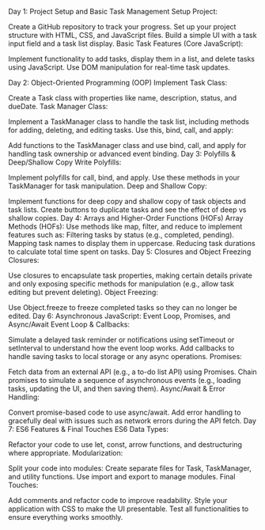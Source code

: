 Day 1: Project Setup and Basic Task Management
Setup Project:

Create a GitHub repository to track your progress.
Set up your project structure with HTML, CSS, and JavaScript files.
Build a simple UI with a task input field and a task list display.
Basic Task Features (Core JavaScript):

Implement functionality to add tasks, display them in a list, and delete tasks using JavaScript.
Use DOM manipulation for real-time task updates.

Day 2: Object-Oriented Programming (OOP)
Implement Task Class:

Create a Task class with properties like name, description, status, and dueDate.
Task Manager Class:

Implement a TaskManager class to handle the task list, including methods for adding, deleting, and editing tasks.
Use this, bind, call, and apply:

Add functions to the TaskManager class and use bind, call, and apply for handling task ownership or advanced event binding.
Day 3: Polyfills & Deep/Shallow Copy
Write Polyfills:

Implement polyfills for call, bind, and apply. Use these methods in your TaskManager for task manipulation.
Deep and Shallow Copy:

Implement functions for deep copy and shallow copy of task objects and task lists. Create buttons to duplicate tasks and see the effect of deep vs shallow copies.
Day 4: Arrays and Higher-Order Functions (HOFs)
Array Methods (HOFs):
Use methods like map, filter, and reduce to implement features such as:
Filtering tasks by status (e.g., completed, pending).
Mapping task names to display them in uppercase.
Reducing task durations to calculate total time spent on tasks.
Day 5: Closures and Object Freezing
Closures:

Use closures to encapsulate task properties, making certain details private and only exposing specific methods for manipulation (e.g., allow task editing but prevent deleting).
Object Freezing:

Use Object.freeze to freeze completed tasks so they can no longer be edited.
Day 6: Asynchronous JavaScript: Event Loop, Promises, and Async/Await
Event Loop & Callbacks:

Simulate a delayed task reminder or notifications using setTimeout or setInterval to understand how the event loop works.
Add callbacks to handle saving tasks to local storage or any async operations.
Promises:

Fetch data from an external API (e.g., a to-do list API) using Promises.
Chain promises to simulate a sequence of asynchronous events (e.g., loading tasks, updating the UI, and then saving them).
Async/Await & Error Handling:

Convert promise-based code to use async/await.
Add error handling to gracefully deal with issues such as network errors during the API fetch.
Day 7: ES6 Features & Final Touches
ES6 Data Types:

Refactor your code to use let, const, arrow functions, and destructuring where appropriate.
Modularization:

Split your code into modules:
Create separate files for Task, TaskManager, and utility functions.
Use import and export to manage modules.
Final Touches:

Add comments and refactor code to improve readability.
Style your application with CSS to make the UI presentable.
Test all functionalities to ensure everything works smoothly.
